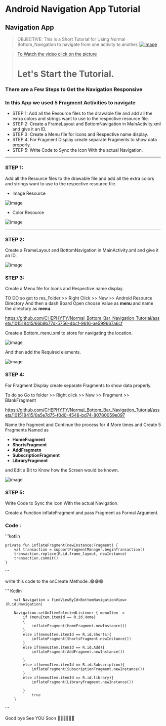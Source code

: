 # Android Navigation App Tutorial

## Navigation App

> OBJECTIVE: This is a Short Tutorial for Using Normal Bottom_Navigation to navigate from one activity to another.
[![image](https://github.com/CHEPHYTY/Normal_Bottom_Bar_Navigation_Tutorial/assets/101518415/36949f14-97b7-4a61-8125-5b1d90b05ffe)](https://youtube.com/shorts/mMA03EUpZsg?feature=share)


> [To Watch the video click on the picture](https://youtube.com/shorts/mMA03EUpZsg?feature=share)
>
> # Let's Start the Tutorial.

### There are a Few Steps to Get the Navigation Responsive

### In this App we used 5 Fragment Activities to navigate

- STEP 1: Add all the Resource files to the drawable file and add all the extra colors and strings want to use to the respective resource file.
- STEP 2: Create a FrameLayout and BottomNavigation in MainActivity.xml and give it an ID.
- STEP 3: Create a Menu file for Icons and Respective name display.
- STEP 4: For Fragment Display create separate Fragments to show data properly.
- STEP 5: Write Code to Sync the Icon With the actual Navigation.

---

### STEP 1:

Add all the Resource files to the drawable file and add all the extra colors and strings want to use to the respective resource file.

- Image Resource

![image](https://github.com/CHEPHYTY/Normal_Bottom_Bar_Navigation_Tutorial/assets/101518415/bdadfe86-5926-4aec-b16c-c2ae16d38996)

- Color Resource

![image](https://github.com/CHEPHYTY/Normal_Bottom_Bar_Navigation_Tutorial/assets/101518415/fae63d93-e1ea-4c74-a8a1-b32810c258e9)

---

### STEP 2:

Create a FrameLayout and BottomNavigation in MainActivity.xml and give it an ID.

![image](https://github.com/CHEPHYTY/Normal_Bottom_Bar_Navigation_Tutorial/assets/101518415/4e16cdcb-e823-4ea6-b984-030aacc39927)
### STEP 3:

Create a Menu file for Icons and Respective name display.

TO DO so got to res_Folder >> Right Click >> New >> Android Resource Directory 
And then a dash Board Open choose Value as __menu__ and name the directory as __menu__


https://github.com/CHEPHYTY/Normal_Bottom_Bar_Navigation_Tutorial/assets/101518415/66b9b77d-5756-4bcf-9616-ae599667a6cf



Create a Bottom_menu.xml to store for navigating the location.

![image](https://github.com/CHEPHYTY/Normal_Bottom_Bar_Navigation_Tutorial/assets/101518415/b342adae-75e8-4161-96cc-7cb3de5b7586)

And then add the Required elements.

![image](https://github.com/CHEPHYTY/Normal_Bottom_Bar_Navigation_Tutorial/assets/101518415/7dcd39a9-77e8-477c-82bb-5aa7ce395759)
### STEP 4:

For Fragment Display create separate Fragments to show data properly.

To do so Go to folder >> Right click >> New >> Fragment >> BlankFragment


https://github.com/CHEPHYTY/Normal_Bottom_Bar_Navigation_Tutorial/assets/101518415/0a5e7d75-f0d0-4548-bd74-80780059e097


Name the fragment and Continue the process for 4 More times and Create 5 Fragments Named as

 - __HomeFragment__
 - __ShortsFragment__
 - __AddFragmetn__
 - __SubscriptionFragment__
 - __LibraryFragment__

 and Edit a Bit to Know how the Screen would be known.

 ![image](https://github.com/CHEPHYTY/Normal_Bottom_Bar_Navigation_Tutorial/assets/101518415/b258d808-876d-463b-a3f7-7771d9d9ff77)
### STEP 5:

Write Code to Sync the Icon With the actual Navigation.

Create a Function inflateFragment and pass Fragment as Formal Argument.
### Code :

'''kotlin

    private fun inflateFragment(newInstance:Fragment) {
        val transaction = supportFragmentManager.beginTransaction()
        transaction.replace(R.id.frame_layout, newInstance)
        transaction.commit()
    }


'''



write this code to the onCreate Methode..😁😁😁

''' Kotlin


        val Navigation = findViewById<BottomNavigationView>(R.id.Navigation)
        
        Navigation.setOnItemSelectedListener { menuItem ->
            if (menuItem.itemId == R.id.Home)
            {
                inflateFragment(HomeFragment.newInstance())
            }
            else if(menuItem.itemId == R.id.Shorts){
                inflateFragment(ShortsFragment.newInstance())
            }
            else if(menuItem.itemId == R.id.Add){
                inflateFragment(AddFragment.newInstance())

            }
            else if(menuItem.itemId == R.id.Subscription){
                inflateFragment(SubscriptionFragment.newInstance())
            }
            else if(menuItem.itemId == R.id.library){
                inflateFragment(LibraryFragment.newInstance())

            }
                true
        }

'''

Good bye See YOU Soon 🤗🤗🤗🤗🤗🤗

